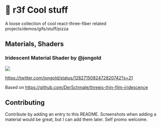 # 🍕 r3f Cool stuff

A loose collection of cool react-three-fiber related projects/demos/gifs/stuff/pizza

## Materials, Shaders

### Iridescent Material Shader by @jongold

![](https://raw.githubusercontent.com/gsimone/r3f-cool-stuff/master/screenshots/iridescent.png)

https://twitter.com/jongold/status/1282715082472820742?s=21

Based on https://github.com/DerSchmale/threejs-thin-film-iridescence


## Contributing

Contribute by adding an entry to this README. Screenshots when adding a material would be great, but I can add them later. Self promo welcome.
